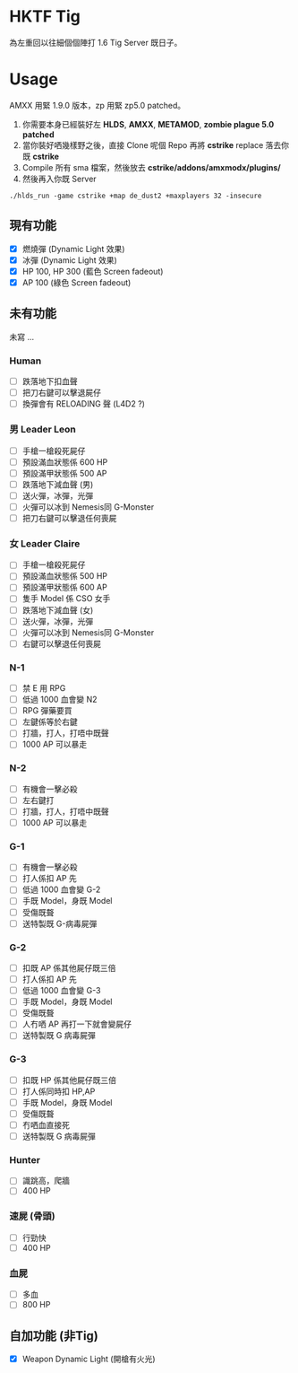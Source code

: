 # HKTF Tig

為左重回以往細個個陣打 1.6 Tig Server 既日子。

# Usage

AMXX 用緊 1.9.0 版本，zp 用緊 zp5.0 patched。

1. 你需要本身已經裝好左 **HLDS**, **AMXX**, **METAMOD**, **zombie plague 5.0 patched**
2. 當你裝好哂幾樣野之後，直接 Clone 呢個 Repo 再將 **cstrike** replace 落去你既 **cstrike**
3. Compile 所有 sma 檔案，然後放去 **cstrike/addons/amxmodx/plugins/**
3. 然後再入你既 Server

```shell
./hlds_run -game cstrike +map de_dust2 +maxplayers 32 -insecure
```

## 現有功能

- [x] 燃燒彈 (Dynamic Light 效果)
- [x] 冰彈 (Dynamic Light 效果)
- [x] HP 100, HP 300 (藍色 Screen fadeout) 
- [x] AP 100 (綠色 Screen fadeout)

## 未有功能

未寫 ...

### Human

- [ ] 跌落地下扣血聲
- [ ] 把刀右鍵可以擊退屍仔
- [ ] 換彈會有 RELOADING 聲 (L4D2 ?)

### 男 Leader Leon 

- [ ] 手槍一槍殺死屍仔
- [ ] 預設滿血狀態係 600 HP
- [ ] 預設滿甲狀態係 500 AP
- [ ] 跌落地下減血聲 (男)
- [ ] 送火彈，冰彈，光彈
- [ ] 火彈可以冰到 Nemesis同 G-Monster
- [ ] 把刀右鍵可以擊退任何喪屍

### 女 Leader Claire

- [ ] 手槍一槍殺死屍仔
- [ ] 預設滿血狀態係 500 HP
- [ ] 預設滿甲狀態係 600 AP
- [ ] 隻手 Model 係 CSO 女手
- [ ] 跌落地下減血聲 (女)
- [ ] 送火彈，冰彈，光彈
- [ ] 火彈可以冰到 Nemesis同 G-Monster
- [ ] 右鍵可以擊退任何喪屍

### N-1

- [ ] 禁 E 用 RPG
- [ ] 低過 1000 血會變 N2
- [ ] RPG 彈藥要買
- [ ] 左鍵係等於右鍵
- [ ] 打牆，打人，打唔中既聲
- [ ] 1000 AP 可以暴走

### N-2

- [ ] 有機會一擊必殺
- [ ] 左右鍵打
- [ ] 打牆，打人，打唔中既聲
- [ ] 1000 AP 可以暴走

### G-1

- [ ] 有機會一擊必殺
- [ ] 打人係扣 AP 先
- [ ] 低過 1000 血會變 G-2
- [ ] 手既 Model，身既 Model
- [ ] 受傷既聱
- [ ] 送特製既 G-病毒屍彈

### G-2

- [ ] 扣既 AP 係其他屍仔既三倍
- [ ] 打人係扣 AP 先
- [ ] 低過 1000 血會變 G-3
- [ ] 手既 Model，身既 Model
- [ ] 受傷既聱
- [ ] 人冇哂 AP 再打一下就會變屍仔
- [ ] 送特製既 G 病毒屍彈

### G-3

- [ ] 扣既 HP 係其他屍仔既三倍
- [ ] 打人係同時扣 HP,AP
- [ ] 手既 Model，身既 Model
- [ ] 受傷既聱
- [ ] 冇哂血直接死
- [ ] 送特製既 G 病毒屍彈

### Hunter
- [ ] 識跳高，爬牆
- [ ] 400 HP

### 速屍 (骨頭)
- [ ] 行勁快
- [ ] 400 HP

### 血屍
- [ ] 多血
- [ ] 800 HP

## 自加功能 (非Tig)

- [x] Weapon Dynamic Light (開槍有火光)

